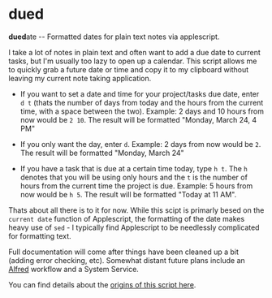 dued
====

<b>dued</b>ate -- Formatted dates for plain text notes via applescript. 

I take a lot of notes in plain text and often want to add a due date to current tasks, but I'm usually too lazy to open up a calendar. This script allows me to quickly grab a future date or time and copy it to my clipboard without leaving my current note taking application. 

- If you want to set a date and time for your project/tasks due date, enter `d t` (thats the number of days from today and the hours from the current time, with a space between the two). Example: 2 days and 10 hours from now would be `2 10`. The result will be formatted "Monday, March 24, 4 PM"

- If you only want the day, enter `d`. Example: 2 days from now would be `2`. The result will be formatted "Monday, March 24"

- If you have a task that is due at a certain time today, type `h t`. The `h` denotes that you will be using only hours and the `t` is the number of hours from the current time the project is due. Example: 5 hours from now would be `h 5`. The result will be formatted "Today at 11 AM". 

Thats about all there is to it for now. While this scipt is primarly besed on the `current date` function of Applescript, the formatting of the date makes heavy use of `sed` - I typically find Applescript to be needlessly complicated for formatting text. 

Full documentation will come after things have been cleaned up a bit (adding error checking, etc). Somewhat distant future plans include an [Alfred](http://www.alfredapp.com/) workflow and a System Service.  

You can find details about the [origins of this script here](http://scriptogr.am/unforswearing/post/future-dates). 
